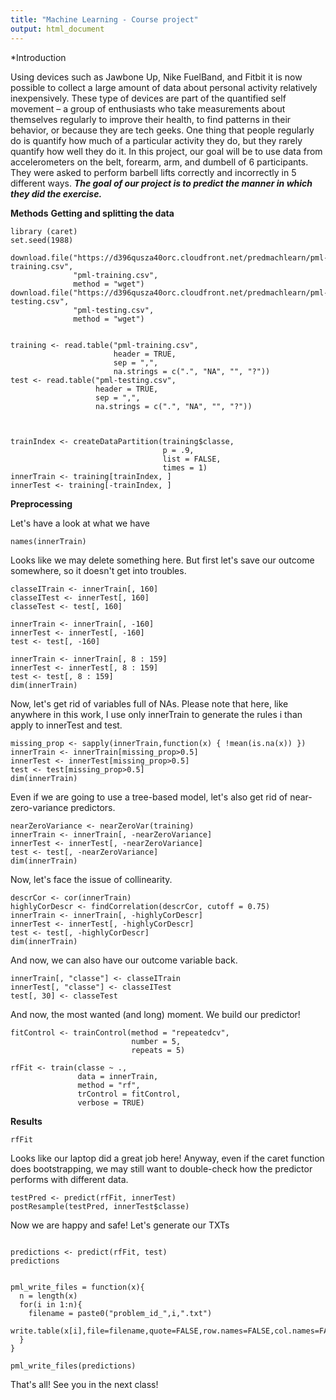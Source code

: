 ```yaml
---
title: "Machine Learning - Course project"
output: html_document
---
```


*Introduction

Using devices such as Jawbone Up, Nike FuelBand, and Fitbit it is now possible to collect a large amount of data about personal activity relatively inexpensively. These type of devices are part of the quantified self movement – a group of enthusiasts who take measurements about themselves regularly to improve their health, to find patterns in their behavior, or because they are tech geeks. One thing that people regularly do is quantify how much of a particular activity they do, but they rarely quantify how well they do it. In this project, our goal will be to use data from accelerometers on the belt, forearm, arm, and dumbell of 6 participants. They were asked to perform barbell lifts correctly and incorrectly in 5 different ways. ***The goal of our project is to predict the manner in which they did the exercise.***

**Methods**
**Getting and splitting the data**

```{r}
library (caret)
set.seed(1988)

download.file("https://d396qusza40orc.cloudfront.net/predmachlearn/pml-training.csv",
              "pml-training.csv",
              method = "wget")
download.file("https://d396qusza40orc.cloudfront.net/predmachlearn/pml-testing.csv",
              "pml-testing.csv",
              method = "wget")


training <- read.table("pml-training.csv",
                       header = TRUE,
                       sep = ",",
                       na.strings = c(".", "NA", "", "?"))
test <- read.table("pml-testing.csv", 
                   header = TRUE, 
                   sep = ",", 
                   na.strings = c(".", "NA", "", "?"))



trainIndex <- createDataPartition(training$classe,
                                  p = .9,
                                  list = FALSE,
                                  times = 1)
innerTrain <- training[trainIndex, ]
innerTest <- training[-trainIndex, ]
```

**Preprocessing**

Let's have a look at what we have

```{r}
names(innerTrain)
```

Looks like we may delete something here. 
But first let's save our outcome somewhere, so it doesn't get into troubles.

```{r}
classeITrain <- innerTrain[, 160]
classeITest <- innerTest[, 160]
classeTest <- test[, 160]

innerTrain <- innerTrain[, -160]
innerTest <- innerTest[, -160]
test <- test[, -160]

innerTrain <- innerTrain[, 8 : 159]
innerTest <- innerTest[, 8 : 159]
test <- test[, 8 : 159]
dim(innerTrain)
```

Now, let's get rid of variables full of NAs.
Please note that here, like anywhere in this work, I use only innerTrain to generate the rules i than apply to innerTest and test. 

```{r}
missing_prop <- sapply(innerTrain,function(x) { !mean(is.na(x)) })
innerTrain <- innerTrain[missing_prop>0.5] 
innerTest <- innerTest[missing_prop>0.5] 
test <- test[missing_prop>0.5] 
dim(innerTrain)
```

Even if we are going to use a tree-based model, let's also get rid of near-zero-variance predictors.


```{r}
nearZeroVariance <- nearZeroVar(training)
innerTrain <- innerTrain[, -nearZeroVariance]
innerTest <- innerTest[, -nearZeroVariance]
test <- test[, -nearZeroVariance]
dim(innerTrain)
```

Now, let's face the issue of collinearity.

```{r}
descrCor <- cor(innerTrain)
highlyCorDescr <- findCorrelation(descrCor, cutoff = 0.75)
innerTrain <- innerTrain[, -highlyCorDescr]
innerTest <- innerTest[, -highlyCorDescr]
test <- test[, -highlyCorDescr]
dim(innerTrain)
```

And now, we can also have our outcome variable back.

```{r}
innerTrain[, "classe"] <- classeITrain
innerTest[, "classe"] <- classeITest
test[, 30] <- classeTest 
```

And now, the most wanted (and long) moment.
We build our predictor!

```{r}
fitControl <- trainControl(method = "repeatedcv",
                           number = 5,
                           repeats = 5)

rfFit <- train(classe ~ .,
               data = innerTrain,
               method = "rf",
               trControl = fitControl,
               verbose = TRUE)
```

**Results**

```{r}
rfFit
```

Looks like our laptop did a great job here!
Anyway, even if the caret function does bootstrapping, we may still want to double-check how the predictor performs with different data.

```{r}
testPred <- predict(rfFit, innerTest)
postResample(testPred, innerTest$classe)
```

Now we are happy and safe!
Let's generate our TXTs

```{r}

predictions <- predict(rfFit, test)
predictions


pml_write_files = function(x){
  n = length(x)
  for(i in 1:n){
    filename = paste0("problem_id_",i,".txt")
    write.table(x[i],file=filename,quote=FALSE,row.names=FALSE,col.names=FALSE)
  }
}

pml_write_files(predictions)
```

That's all!
See you in the next class!